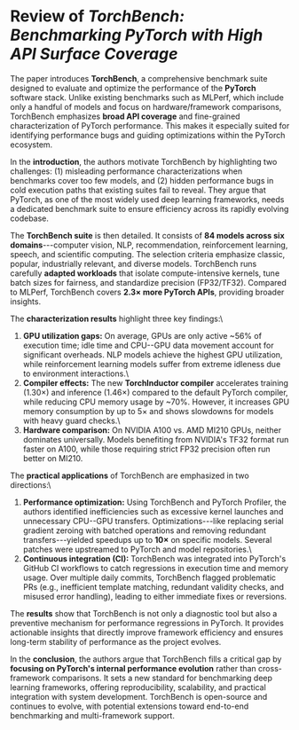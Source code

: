 # Review of *TorchBench: Benchmarking PyTorch with High API Surface Coverage*

The paper introduces **TorchBench**, a comprehensive benchmark suite designed to evaluate and optimize the performance of the **PyTorch**
software stack. Unlike existing benchmarks such as MLPerf, which include
only a handful of models and focus on hardware/framework comparisons,
TorchBench emphasizes **broad API coverage** and fine-grained
characterization of PyTorch performance. This makes it especially suited
for identifying performance bugs and guiding optimizations within the
PyTorch ecosystem.

In the **introduction**, the authors motivate TorchBench by highlighting
two challenges: (1) misleading performance characterizations when
benchmarks cover too few models, and (2) hidden performance bugs in cold
execution paths that existing suites fail to reveal. They argue that
PyTorch, as one of the most widely used deep learning frameworks, needs
a dedicated benchmark suite to ensure efficiency across its rapidly
evolving codebase.

The **TorchBench suite** is then detailed. It consists of **84 models
across six domains**---computer vision, NLP, recommendation,
reinforcement learning, speech, and scientific computing. The selection
criteria emphasize classic, popular, industrially relevant, and diverse
models. TorchBench runs carefully **adapted workloads** that isolate
compute-intensive kernels, tune batch sizes for fairness, and
standardize precision (FP32/TF32). Compared to MLPerf, TorchBench covers
**2.3× more PyTorch APIs**, providing broader insights.

The **characterization results** highlight three key findings:\
1. **GPU utilization gaps:** On average, GPUs are only active \~56% of
execution time; idle time and CPU--GPU data movement account for
significant overheads. NLP models achieve the highest GPU utilization,
while reinforcement learning models suffer from extreme idleness due to
environment interactions.\
2. **Compiler effects:** The new **TorchInductor compiler** accelerates
training (1.30×) and inference (1.46×) compared to the default PyTorch
compiler, while reducing CPU memory usage by \~70%. However, it
increases GPU memory consumption by up to 5× and shows slowdowns for
models with heavy guard checks.\
3. **Hardware comparison:** On NVIDIA A100 vs. AMD MI210 GPUs, neither
dominates universally. Models benefiting from NVIDIA's TF32 format run
faster on A100, while those requiring strict FP32 precision often run
better on MI210.

The **practical applications** of TorchBench are emphasized in two
directions:\
1. **Performance optimization:** Using TorchBench and PyTorch Profiler,
the authors identified inefficiencies such as excessive kernel launches
and unnecessary CPU--GPU transfers. Optimizations---like replacing
serial gradient zeroing with batched operations and removing redundant
transfers---yielded speedups up to **10×** on specific models. Several
patches were upstreamed to PyTorch and model repositories.\
2. **Continuous integration (CI):** TorchBench was integrated into
PyTorch's GitHub CI workflows to catch regressions in execution time and
memory usage. Over multiple daily commits, TorchBench flagged
problematic PRs (e.g., inefficient template matching, redundant validity
checks, and misused error handling), leading to either immediate fixes
or reversions.

The **results** show that TorchBench is not only a diagnostic tool but
also a preventive mechanism for performance regressions in PyTorch. It
provides actionable insights that directly improve framework efficiency
and ensures long-term stability of performance as the project evolves.

In the **conclusion**, the authors argue that TorchBench fills a
critical gap by **focusing on PyTorch's internal performance evolution**
rather than cross-framework comparisons. It sets a new standard for
benchmarking deep learning frameworks, offering reproducibility,
scalability, and practical integration with system development.
TorchBench is open-source and continues to evolve, with potential
extensions toward end-to-end benchmarking and multi-framework support.
